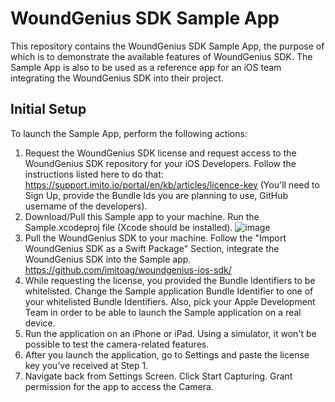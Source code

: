 # WoundGenius SDK Sample App

This repository contains the WoundGenius SDK Sample App, the purpose of which is to demonstrate the available features of WoundGenius SDK.
The Sample App is also to be used as a reference app for an iOS team integrating the WoundGenius SDK into their project.

## Initial Setup
To launch the Sample App, perform the following actions:
1. Request the WoundGenius SDK license and request access to the WoundGenius SDK repository for your iOS Developers. Follow the instructions listed here to do that: https://support.imito.io/portal/en/kb/articles/licence-key (You'll need to Sign Up, provide the Bundle Ids you are planning to use, GitHub username of the developers).
2. Download/Pull this Sample app to your machine. Run the Sample.xcodeproj file (Xcode should be installed).
![image](https://github.com/imitoag/woundgenius-ios-sdk-sample/assets/139131852/9a678bba-924e-4223-b9b5-25ad38987a4b)
3. Pull the WoundGenius SDK to your machine. Follow the "Import WoundGenius SDK as a Swift Package" Section, integrate the WoundGenius SDK into the Sample app. https://github.com/imitoag/woundgenius-ios-sdk/
4. While requesting the license, you provided the Bundle Identifiers to be whitelisted. Change the Sample application Bundle Identifier to one of your whitelisted Bundle Identifiers. Also, pick your Apple Development Team in order to be able to launch the Sample application on a real device.
5. Run the application on an iPhone or iPad. Using a simulator, it won't be possible to test the camera-related features.
6. After you launch the application, go to Settings and paste the license key you've received at Step 1.
7. Navigate back from Settings Screen. Click Start Capturing. Grant permission for the app to access the Camera.

